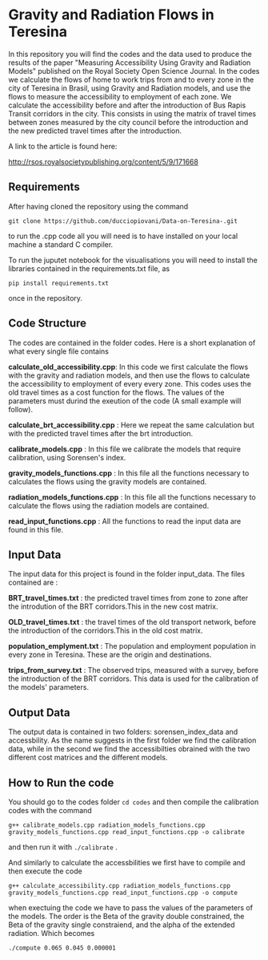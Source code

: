# Gravity and Radiation Flows in Teresina


In this repository you will find the codes and the data used to produce the results of the paper "Measuring Accessibility Using Gravity and Radiation Models" published on the Royal Society Open Science Journal. In the codes we calculate the flows of home to work trips from and to every zone in the city of Teresina in Brasil, using Gravity and Radiation models, and use the flows to measure the accessibility to employment of each zone. We calculate the accessibility before and after the introduction of Bus Rapis Transit corridors in the city. This consists in using the  matrix of travel times between zones measured by the city council before the introduction and the new predicted travel times  after the introduction. 
 
A link to the article is found here:

http://rsos.royalsocietypublishing.org/content/5/9/171668

## Requirements 

After having cloned the repository using the command 

`git clone https://github.com/ducciopiovani/Data-on-Teresina-.git `

to run the .cpp code all you will need is to have installed on your local machine a standard C compiler. 

To run the juputet notebook for the visualisations you will need to install the libraries contained in the requirements.txt file, as

`pip install requirements.txt`

once in the repository. 


## Code Structure 

The codes are contained in the folder codes. Here is a short explanation of what every single file contains


**calculate_old_accessibility.cpp**: In this code we first calculate the flows with the gravity and radiation models, and then use the flows 
                                   to calculate the accessibility to employment of every every zone. This codes uses the old travel times 
                                   as a cost function for the flows. The values of the parameters must durind the exeution of the code (A small example will follow).

**calculate_brt_accessibility.cpp** :  Here we repeat the same calculation but with the predicted travel times after the brt introduction. 

**calibrate_models.cpp** : In this file we calibrate the models that require calibration, using Sorensen's index. 

**gravity_models_functions.cpp** : In this file all the functions necessary to calculates the flows using the gravity models are contained. 

**radiation_models_functions.cpp** : In this file all the functions necessary to calculate the flows using the radiation models are contained.

**read_input_functions.cpp** : All the functions to read the input data are found in this file. 


## Input Data

The input data for this project is found in the folder input_data. The files contained are :

**BRT_travel_times.txt** : the predicted travel times from zone to zone after the introdution of the BRT corridors.This in the new cost matrix.

**OLD_travel_times.txt** : the travel times of the old transport network, before the introduction of the corridors.This in the old cost matrix.

**population_emplyment.txt** : The population and employment population in every zone in Teresina. These are the origin and destinations. 

**trips_from_survey.txt** : The observed trips, measured with a survey, before the introduction of the BRT corridors. This data is used for the calibration of the models' parameters. 



## Output Data

The output data is contained in two folders: sorensen_index_data and accessbility. As the name suggests in the first folder we find the calibration data, while in the second we find the accessibilties obrained with the two different cost matrices and the different models.  


## How to Run the code  


You should go to the codes folder `cd codes` and then compile the calibration codes with the command 

`g++ calibrate_models.cpp radiation_models_functions.cpp gravity_models_functions.cpp read_input_functions.cpp -o calibrate`

and then run it  with `./calibrate` .  

And similarly to calculate the accessbilities we first have to compile and then execute the code

`g++ calculate_accessibility.cpp radiation_models_functions.cpp gravity_models_functions.cpp read_input_functions.cpp -o compute`

when exectuing the code we have to pass the values of the parameters of the models. The order is the Beta of the gravity double constrained, the Beta of the gravity single constraiend, and the alpha of the extended radiation. Which becomes

`./compute 0.065 0.045 0.000001`







